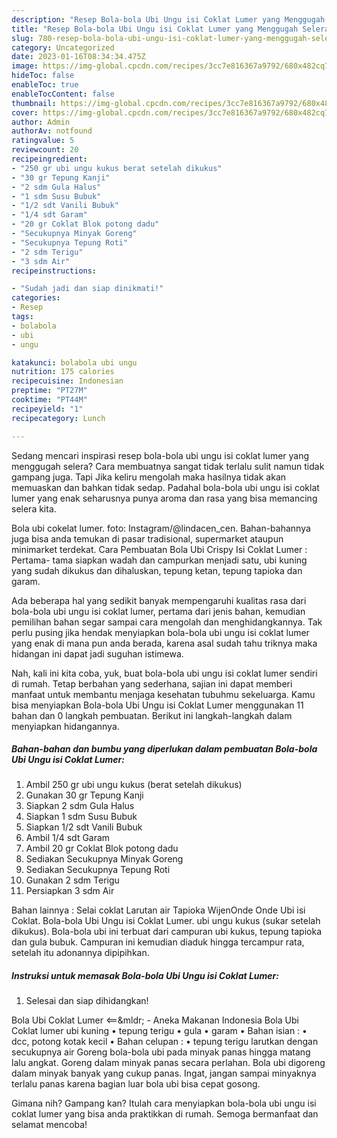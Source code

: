 ```yaml
---
description: "Resep Bola-bola Ubi Ungu isi Coklat Lumer yang Menggugah Selera , Enak"
title: "Resep Bola-bola Ubi Ungu isi Coklat Lumer yang Menggugah Selera , Enak"
slug: 780-resep-bola-bola-ubi-ungu-isi-coklat-lumer-yang-menggugah-selera-enak
category: Uncategorized
date: 2023-01-16T08:34:34.475Z
image: https://img-global.cpcdn.com/recipes/3cc7e816367a9792/680x482cq70/bola-bola-ubi-ungu-isi-coklat-lumer-foto-resep-utama.jpg
hideToc: false
enableToc: true
enableTocContent: false
thumbnail: https://img-global.cpcdn.com/recipes/3cc7e816367a9792/680x482cq70/bola-bola-ubi-ungu-isi-coklat-lumer-foto-resep-utama.jpg
cover: https://img-global.cpcdn.com/recipes/3cc7e816367a9792/680x482cq70/bola-bola-ubi-ungu-isi-coklat-lumer-foto-resep-utama.jpg
author: Admin
authorAv: notfound
ratingvalue: 5
reviewcount: 20
recipeingredient:
- "250 gr ubi ungu kukus berat setelah dikukus"
- "30 gr Tepung Kanji"
- "2 sdm Gula Halus"
- "1 sdm Susu Bubuk"
- "1/2 sdt Vanili Bubuk"
- "1/4 sdt Garam"
- "20 gr Coklat Blok potong dadu"
- "Secukupnya Minyak Goreng"
- "Secukupnya Tepung Roti"
- "2 sdm Terigu"
- "3 sdm Air"
recipeinstructions:

- "Sudah jadi dan siap dinikmati!"
categories:
- Resep
tags:
- bolabola
- ubi
- ungu

katakunci: bolabola ubi ungu 
nutrition: 175 calories
recipecuisine: Indonesian
preptime: "PT27M"
cooktime: "PT44M"
recipeyield: "1"
recipecategory: Lunch

---
```



Sedang mencari inspirasi resep bola-bola ubi ungu isi coklat lumer yang menggugah selera? Cara membuatnya sangat tidak terlalu sulit namun tidak gampang juga. Tapi Jika keliru mengolah maka hasilnya tidak akan memuaskan dan bahkan tidak sedap. Padahal bola-bola ubi ungu isi coklat lumer yang enak seharusnya punya aroma dan rasa yang bisa memancing selera kita.


Bola ubi cokelat lumer. foto: Instagram/@lindacen_cen. Bahan-bahannya juga bisa anda temukan di pasar tradisional, supermarket ataupun minimarket terdekat. Cara Pembuatan Bola Ubi Crispy Isi Coklat Lumer : Pertama- tama siapkan wadah dan campurkan menjadi satu, ubi kuning yang sudah dikukus dan dihaluskan, tepung ketan, tepung tapioka dan garam.

Ada beberapa hal yang sedikit banyak mempengaruhi kualitas rasa dari bola-bola ubi ungu isi coklat lumer, pertama dari jenis bahan, kemudian pemilihan bahan segar sampai cara mengolah dan menghidangkannya. Tak perlu pusing jika hendak menyiapkan bola-bola ubi ungu isi coklat lumer yang enak di mana pun anda berada, karena asal sudah tahu triknya maka hidangan ini dapat jadi suguhan istimewa.


Nah, kali ini kita coba, yuk, buat bola-bola ubi ungu isi coklat lumer sendiri di rumah. Tetap berbahan yang sederhana, sajian ini dapat memberi manfaat untuk membantu menjaga kesehatan tubuhmu sekeluarga. Kamu bisa menyiapkan Bola-bola Ubi Ungu isi Coklat Lumer menggunakan 11 bahan dan 0 langkah pembuatan. Berikut ini langkah-langkah dalam menyiapkan hidangannya.

<!--inarticleads1-->

##### Bahan-bahan dan bumbu yang diperlukan dalam pembuatan Bola-bola Ubi Ungu isi Coklat Lumer:

1. Ambil 250 gr ubi ungu kukus (berat setelah dikukus)
1. Gunakan 30 gr Tepung Kanji
1. Siapkan 2 sdm Gula Halus
1. Siapkan 1 sdm Susu Bubuk
1. Siapkan 1/2 sdt Vanili Bubuk
1. Ambil 1/4 sdt Garam
1. Ambil 20 gr Coklat Blok potong dadu
1. Sediakan Secukupnya Minyak Goreng
1. Sediakan Secukupnya Tepung Roti
1. Gunakan 2 sdm Terigu
1. Persiapkan 3 sdm Air


Bahan lainnya : Selai coklat Larutan air Tapioka WijenOnde Onde Ubi isi Coklat. Bola-bola Ubi Ungu isi Coklat Lumer. ubi ungu kukus (sukar setelah dikukus). Bola-bola ubi ini terbuat dari campuran ubi kukus, tepung tapioka dan gula bubuk. Campuran ini kemudian diaduk hingga tercampur rata, setelah itu adonannya dipipihkan. 

<!--inarticleads2-->

##### Instruksi untuk memasak Bola-bola Ubi Ungu isi Coklat Lumer:


1. Selesai dan siap dihidangkan!

Bola Ubi Coklat Lumer &lt;==&amp;mldr; - Aneka Makanan Indonesia Bola Ubi Coklat lumer ubi kuning • tepung terigu • gula • garam • Bahan isian : • dcc, potong kotak kecil • Bahan celupan : • tepung terigu larutkan dengan secukupnya air Goreng bola-bola ubi pada minyak panas hingga matang lalu angkat. Goreng dalam minyak panas secara perlahan. Bola ubi digoreng dalam minyak banyak yang cukup panas. Ingat, jangan sampai minyaknya terlalu panas karena bagian luar bola ubi bisa cepat gosong. 

Gimana nih? Gampang kan? Itulah cara menyiapkan bola-bola ubi ungu isi coklat lumer yang bisa anda praktikkan di rumah. Semoga bermanfaat dan selamat mencoba!
